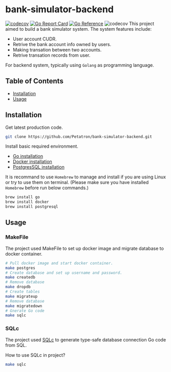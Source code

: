 # bank-simulator-backend
[![codecov](https://codecov.io/github/Petatron/bank-simulator-backend/branch/main/graph/badge.svg?token=SiNvQCTzQo)](https://codecov.io/github/Petatron/bank-simulator-backend)
[![Go Report Card](https://goreportcard.com/badge/github.com/Petatron/bank-simulator-backend)](https://goreportcard.com/report/github.com/Petatron/bank-simulator-backend)
[![Go Reference](https://pkg.go.dev/badge/github.com/Petatron/bank-simulator-backend.svg)](https://pkg.go.dev/github.com/Petatron/bank-simulator-backend)
![codecov](https://codecov.io/github/Petatron/bank-simulator-backend/branch/main/graphs/sunburst.svg?token=SiNvQCTzQo)
This project aimed to build a bank simulator system. The system features include:

- User account CUDR.
- Retrive the bank account info owned by users.
- Making transation between two accounts.
- Retrive transation records from user.

For backend system, typically using `Golang` as programming language.

## Table of Contents

- [Installation](#installation)
- [Usage](#usage)

## Installation

Get latest production code.

```bash
git clone https://github.com/Petatron/bank-simulator-backend.git
```

Install basic required environment.

- [Go installation](https://go.dev/dl/)
- [Docker installation](https://www.docker.com/)
- [PostgresSQL installation](https://www.postgresql.org/download/)

It is recommand to use `Homebrew` to manage and install if you are using Linux or try to use them on terminal. (Please make sure you have installed `Homebrew` before run below commands.)

```bash
brew install go
brew install docker
brew install postgresql
```

## Usage

### MakeFile

The project used MakeFile to set up docker image and migrate database to docker container.

```bash
# Pull docker image and start docker container.
make postgres
# Create database and set up username and password.
make createdb
# Remove database
make dropdb
# Create tables
make migrateup
# Remove database
make migratedown
# Gnerate Go code
make sqlc
```

### SQLc

The project used [SQLc](https://docs.sqlc.dev/en/stable/tutorials/getting-started-postgresql.html) to generate type-safe database connection Go code from SQL.

How to use SQLc in project?

```bash
make sqlc
```
